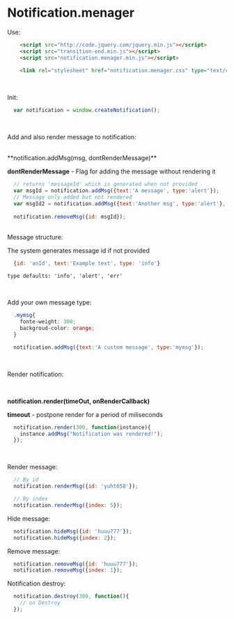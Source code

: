 # Notification.menager


Use:
```html
	<script src="http://code.jquery.com/jquery.min.js"></script>
	<script src="transition-end.min.js"></script>
	<script src="notification.menager.min.js"></script>
	
	<link rel="stylesheet" href="notification.menager.css" type="text/css" media="screen" charset="utf-8"/>
```

<br />

Init:

```javascript
  var notification = window.createNotification();
```

<br />

Add and also render message to notification:

<br />
**notification.addMsg(msg, dontRenderMessage)**

**dontRenderMessage** - Flag for adding the message without rendering it
```javascript
  // returns 'messageId' which is generated when not provided
  var msgId = notification.addMsg({text:'A message', type:'alert'});
  // Message only added but not rendered
  var msgId2 = notification.addMsg({text:'Another msg', type:'alert'}, true);
  
  notification.removeMsg({id: msgId});
```

<br />
Message structure:

The system generates message id if not provided
```javascript
  {id: 'anId', text:'Example text', type: 'info'}
```
```
type defaults: 'info', 'alert', 'err'
```

<br />

Add your own message type: 
```css
  .mymsg{
    fonte-weight: 300;
    backgroud-color: orange;
  }
```
```javascript
  notification.addMsg({text:'A custom message', type:'mymsg'});
```

<br />

Render notification: 

<br />

**notification.render(timeOut, onRenderCallback)**

**timeout** - postpone render for a period of miliseconds
```javascript
  notification.render(300, function(instance){
    instance.addMsg("Notification was rendered!");
  });
```

<br />

Render message:
```javascript
  // By id
  notification.renderMsg({id: 'yuht658'});
```
  
```javascript
  // By index
  notification.renderMsg({index: 5});
```

Hide message:
```javascript
  notification.hideMsg({id: 'huuu777'});
  notification.hideMsg({index: 2});
```

Remove message:
```javascript
  notification.removeMsg({id: 'huuu777'});
  notification.removeMsg({index: 1});
```


Notification destroy:
```javascript
  notification.destroy(300, function(){
    // on Destroy
  });
```
